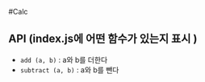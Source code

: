 #Calc

## API (index.js에 어떤 함수가 있는지 표시 )

- `add (a, b)` : a와 b를 더한다
- `subtract (a, b)` : a와 b를 뺀다
